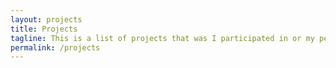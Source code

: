 ```yaml
---
layout: projects
title: Projects
tagline: This is a list of projects that was I participated in or my personal projects.
permalink: /projects
---
```

